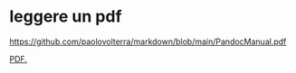 
# leggere un pdf

https://github.com/paolovolterra/markdown/blob/main/PandocManual.pdf





<a href="https://github.com/paolovolterra/markdown/blob/main/PandocManual.pdf" target="_blank">PDF.</a>
